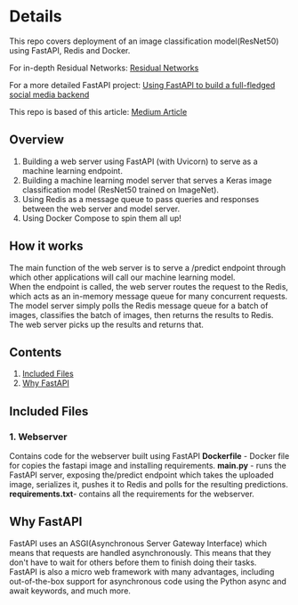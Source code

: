 # Details

This repo covers deployment of an image classification model(ResNet50) using FastAPI, Redis and Docker.<br>


For in-depth Residual Networks: [Residual Networks](https://github.com/mosesmulwa-bebop/Residual-Network-for-Digit-Recognition) <br>

For a more detailed FastAPI project: [Using FastAPI to build a full-fledged social media backend](https://github.com/mosesmulwa-bebop/Python-Api-Development)<br>

This repo is based of this article: [Medium Article](https://medium.com/analytics-vidhya/deploy-machine-learning-models-with-keras-fastapi-redis-and-docker-4940df614ece)<br>

## Overview
1. Building a web server using FastAPI (with Uvicorn) to serve as a machine learning endpoint. <br>
2. Building a machine learning model server that serves a Keras image classification model (ResNet50 trained on ImageNet). <br>
3. Using Redis as a message queue to pass queries and responses between the web server and model server. <br>
4. Using Docker Compose to spin them all up! <br>

## 	How it works
The main function of the web server is to serve a /predict endpoint through which other applications will call our machine learning model. <br>
When the endpoint is called, the web server routes the request to the Redis, which acts as an in-memory message queue for many concurrent requests. <br>
The model server simply polls the Redis message queue for a batch of images, classifies the batch of images, then returns the results to Redis. The web server picks up the results and returns that.<br>

## Contents
1. [Included Files](https://github.com/mosesmulwa-bebop/ML-model-deployment-using-Keras-FastAPI-Redis-and-Docker#included-files) <br>
2. [Why FastAPI](https://github.com/mosesmulwa-bebop/ML-model-deployment-using-Keras-FastAPI-Redis-and-Docker#why-fastapi) <br>



## Included Files

### 1. Webserver
Contains code for the webserver built using FastAPI
<b>Dockerfile</b> - Docker file for copies the fastapi image and installing requirements.
<b>main.py</b> - runs the FastAPI server, exposing the/predict endpoint which takes the uploaded image, serializes it, pushes it to Redis and polls for the resulting predictions.
<b>requirements.txt</b>- contains all the requirements for the webserver.





##  Why FastAPI
FastAPI uses an ASGI(Asynchronous Server Gateway Interface) which means that requests are handled asynchronously. This means that they don't have to wait for others before them to finish doing their tasks.<br>
FastAPI is also a micro web framework with many advantages, including out-of-the-box support for asynchronous code using the Python async and await keywords, and much more.<br>

